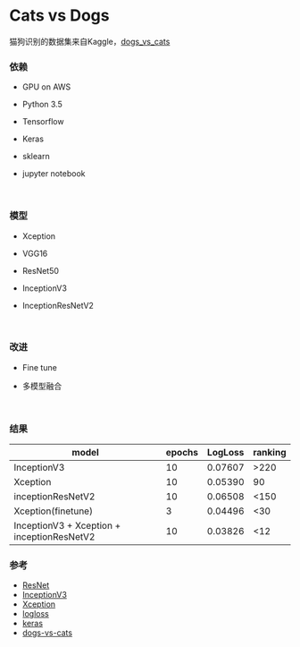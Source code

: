 # Cats vs Dogs

猫狗识别的数据集来自Kaggle，[dogs_vs_cats](https://www.kaggle.com/c/dogs-vs-cats-redux-kernels-edition/data)



### 依赖
- GPU on AWS

- Python 3.5

- Tensorflow

- Keras

- sklearn

- jupyter notebook

  ​


### 模型

- Xception 

- VGG16 

- ResNet50 

- InceptionV3 

- InceptionResNetV2

  ​



### 改进

- Fine tune

- 多模型融合

  ​



### 结果

| model                                    | epochs | LogLoss | ranking |
| ---------------------------------------- | ------ | ------- | ------- |
| InceptionV3                              | 10     | 0.07607 | >220    |
| Xception                                 | 10     | 0.05390 | 90      |
| inceptionResNetV2                        | 10     | 0.06508 | <150    |
| Xception(finetune)                       | 3      | 0.04496 | <30     |
| InceptionV3 + Xception + inceptionResNetV2 | 10     | 0.03826 | <12     |



### 参考

- [ResNet](https://arxiv.org/abs/1512.03385)
- [InceptionV3 ](https://arxiv.org/abs/1512.00567)
- [Xception](https://arxiv.org/abs/1610.02357)
- [logloss](https://www.kaggle.com/wiki/LogLoss)
- [keras](https://keras.io/)
- [dogs-vs-cats](https://www.kaggle.com/c/dogs-vs-cats)


